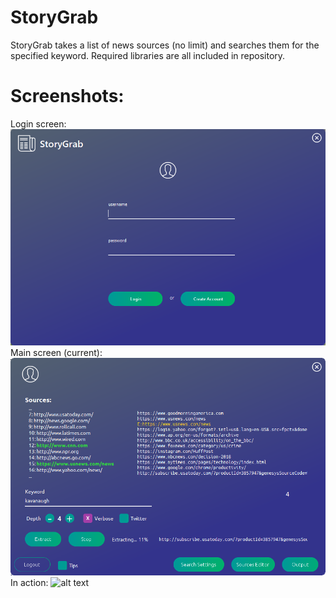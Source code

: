 # StoryGrab
StoryGrab takes a list of news sources (no limit) and searches them for the specified keyword. Required libraries are all included in repository. <br>

# Screenshots: 
Login screen:
![alt text](screenshots/sglogin.PNG "Login screen")
Main screen (current):
![alt text](screenshots/sgmainwcolor.png "Main screen") 
In action:
![alt text](screenshots/op.gif)
